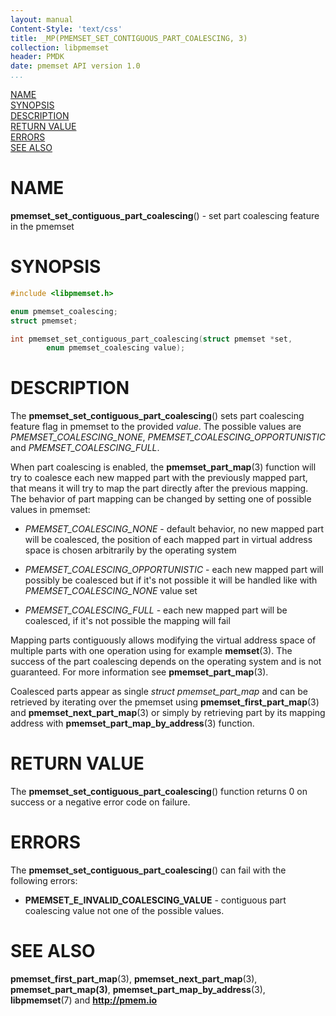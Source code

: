 ```yaml
---
layout: manual
Content-Style: 'text/css'
title: _MP(PMEMSET_SET_CONTIGUOUS_PART_COALESCING, 3)
collection: libpmemset
header: PMDK
date: pmemset API version 1.0
...
```


[comment]: <> (SPDX-License-Identifier: BSD-3-Clause)
[comment]: <> (Copyright 2020, Intel Corporation)

[comment]: <> (pmemset_set_contiguous_part_coalescing.3 -- man page for pmemset_set_contiguous_part_coalescing)

[NAME](#name)<br />
[SYNOPSIS](#synopsis)<br />
[DESCRIPTION](#description)<br />
[RETURN VALUE](#return-value)<br />
[ERRORS](#errors)<br />
[SEE ALSO](#see-also)<br />

# NAME #

**pmemset_set_contiguous_part_coalescing**() - set part coalescing feature in the pmemset

# SYNOPSIS #

```c
#include <libpmemset.h>

enum pmemset_coalescing;
struct pmemset;

int pmemset_set_contiguous_part_coalescing(struct pmemset *set,
		enum pmemset_coalescing value);
```

# DESCRIPTION #

The **pmemset_set_contiguous_part_coalescing**() sets part coalescing feature flag in
pmemset to the provided *value*. The possible values are *PMEMSET_COALESCING_NONE*,
*PMEMSET_COALESCING_OPPORTUNISTIC* and *PMEMSET_COALESCING_FULL*.

When part coalescing is enabled, the **pmemset_part_map**(3) function will try to coalesce each
new mapped part with the previously mapped part, that means it will try to map the part directly
after the previous mapping. The behavior of part mapping can be changed by setting one of possible
values in pmemset:

* *PMEMSET_COALESCING_NONE* - default behavior, no new mapped part will be coalesced, the position
of each mapped part in virtual address space is chosen arbitrarily by the operating system

* *PMEMSET_COALESCING_OPPORTUNISTIC* - each new mapped part will possibly be coalesced but if it's
not possible it will be handled like with *PMEMSET_COALESCING_NONE* value set

* *PMEMSET_COALESCING_FULL* - each new mapped part will be coalesced, if it's not possible
the mapping will fail

Mapping parts contiguously allows modifying the virtual address space of multiple parts with one
operation using for example **memset**(3). The success of the part coalescing depends on the operating
system and is not guaranteed. For more information see **pmemset_part_map**(3).

Coalesced parts appear as single *struct pmemset_part_map* and can be retrieved by iterating over
the pmemset using **pmemset_first_part_map**(3) and **pmemset_next_part_map**(3) or
simply by retrieving part by its mapping address with **pmemset_part_map_by_address**(3) function.

# RETURN VALUE

The **pmemset_set_contiguous_part_coalescing**() function returns 0 on success
or a negative error code on failure.

# ERRORS #

The **pmemset_set_contiguous_part_coalescing**() can fail with the following errors:

* **PMEMSET_E_INVALID_COALESCING_VALUE** - contiguous part coalescing value not one
of the possible values.

# SEE ALSO #

**pmemset_first_part_map**(3), **pmemset_next_part_map**(3),
**pmemset_part_map(3)**, **pmemset_part_map_by_address**(3),
**libpmemset**(7) and **<http://pmem.io>**
